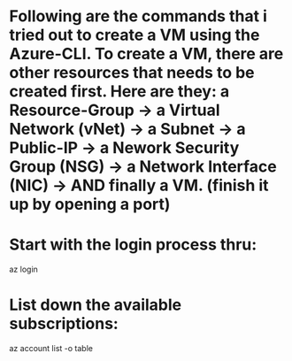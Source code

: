 # Following are the commands that i tried out to create a VM using the Azure-CLI. To create a VM, there are other resources that needs to be created first. Here are they: a Resource-Group -> a Virtual Network (vNet) -> a Subnet -> a Public-IP -> a Nework Security Group (NSG) -> a Network Interface (NIC) -> AND finally a VM. (finish it up by opening a port)

# Start with the login process thru:
az login 

# List down the available subscriptions:
az account list -o table 